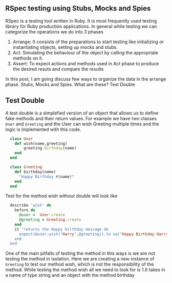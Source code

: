 ## RSpec testing using Stubs, Mocks and Spies

RSpec is a testing tool written in Ruby. It is most frequently used testing library for Ruby production applications. In general while testing we can categorize the operations we do into 3 phases

1. Arrange: It consists of the preparations to start testing like initializing or instantiating objects, setting up mocks and stubs.
2. Act: Simulating the behaviour of the object by calling the appropriate methods on it.
3. Assert: To expect actions and methods used in Act phase to produce the desired resuts and compare the results

In this post, I am going discuss few ways to organize the data in the arrange phase.
Stubs, Mocks and Spies. What are these? Test Double

## Test Double 

A test double is a simplefied version of an object that allows us to define fake methods and their return values. 
For example we have two classes `User` and `Greeting` and the User can wish Greeting multiple times and the logic is implemented with this code. 
``` ruby
  class User
    def wish(name,greeting)
        greeting.birthday(name)
    end
  end

  class Greeting
    def birthday(name) 
      "Happy Birthday #{name}"
    end 
  end

```
Test for the method wish without double will look like 
``` ruby
  describe 'wish' do
    before do 
      @user =  User.create
      @greeting = Greeting.create
    end 
    it "returns the Happy birthday message do
      expect(@user.wish("Harry",@greeting)).to eq("Happy Birthday Harry")
    end
  end

```
One of the main pitfalls of testing the method in this ways is we are not testing the method in isolation. 
Here we are creating a new instance of `Greeting` to test our method wish, which is not the responsibility of the method. 
While testing the method wish all we need to look for is 
1.It takes in a name of type string and an object with the method birthday
